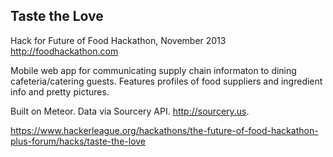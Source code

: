 ## Taste the Love

Hack for Future of Food Hackathon, November 2013 <http://foodhackathon.com>

Mobile web app for communicating supply chain informaton to dining cafeteria/catering guests. Features profiles of food suppliers and ingredient info and pretty pictures. 

Built on Meteor. Data via Sourcery API. http://sourcery.us.

<https://www.hackerleague.org/hackathons/the-future-of-food-hackathon-plus-forum/hacks/taste-the-love>
